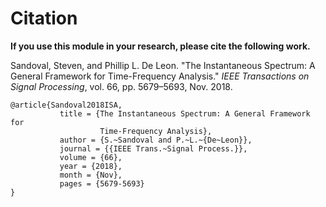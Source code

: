 # Citation

**If you use this module in your research, please cite the following work.**

Sandoval, Steven, and Phillip L. De Leon. "The Instantaneous Spectrum: A General Framework for Time-Frequency Analysis." *IEEE Transactions on Signal Processing*, vol. 66, pp. 5679–5693, Nov. 2018.

```
@article{Sandoval2018ISA,
           title = {The Instantaneous Spectrum: A General Framework for
                    Time-Frequency Analysis},
           author = {S.~Sandoval and P.~L.~{De~Leon}},
           journal = {{IEEE Trans.~Signal Process.}},
           volume = {66},
           year = {2018},
           month = {Nov},
           pages = {5679-5693}
}
```

